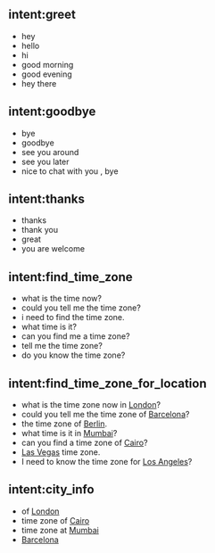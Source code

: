 ## intent:greet
- hey
- hello
- hi
- good morning
- good evening
- hey there

## intent:goodbye
- bye
- goodbye
- see you around
- see you later
- nice to chat with you , bye

## intent:thanks
- thanks
- thank you
- great
- you are welcome

## intent:find_time_zone
- what is the time now?
- could you tell me the time zone?
- i need to find the time zone.
- what time is it?
- can you find me a time zone?
- tell me the time zone?
- do you know the time zone?

## intent:find_time_zone_for_location
- what is the time zone now in [London](city)?
- could you tell me the time zone of [Barcelona](city)?
- the time zone of [Berlin](city).
- what time is it in [Mumbai](city)?
- can you find a time zone of [Cairo](city)?
- [Las Vegas](city) time zone.
- I need to know the time zone for [Los Angeles](city)?

## intent:city_info
- of [London](city)
- time zone of [Cairo](city)
- time zone at [Mumbai](city)
- [Barcelona](city)
